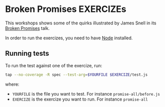 # Broken Promises EXERCIZEs

This workshops shows some of the quirks illustrated by James Snell in its [Broken Promises](https://www.youtube.com/watch?v=XV-u_Ow47s0) talk.

In order to run the exercizes, you need to have [Node](https://nodejs.org) installed.

## Running tests

To run the test against one of the exercize, run:

```sh
tap --no-coverage -R spec --test-arg=$YOURFILE $EXERCIZE/test.js
```

where:

* `YOURFILE` is the file you want to test. For instance `promise-all/before.js`
* `EXERCIZE` is the exercize you want to run. For instance `promise-all`